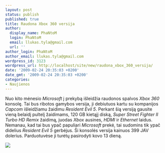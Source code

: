 ```yaml
---
layout: post
status: publish
published: true
title: Raudona Xbox 360 versija
author:
  display_name: PhaNtoM
  login: PhaNtoM
  email: llukas.tyla@gmail.com
  url: ''
author_login: PhaNtoM
author_email: llukas.tyla@gmail.com
wordpress_id: 3123
wordpress_url: http://localhost/site/new/raudona_xbox_360_versija/
date: '2009-02-24 20:35:03 +0200'
date_gmt: '2009-02-24 20:35:03 +0200'
categories:
- Naujienos
---
```

<p>Nuo kito mėnesio <i>Microsoft</i> į prekybą išleidžia raudonos spalvos <i>Xbox 360</i> konsolę. Tai bus ribotos gamybos versija, ji debiutuos kartu su kompanijos <i>Capcom</i> išleidžiamu žaidimu <i>Resident Evil 5</i>.  Perkant šią versiją gausite vieną belaidį pultelį žaidimams, 120 GB kietąjį diską, <i>Super Street Fighter II Turbo HD Remix</i> žaidimą, juodas <i>Xbox</i> ausines, <i>HDMI</i> ir <i>Ethernet</i> laidus. Nemanau, kad tai bus ypač papuliari <i>Microsoft</i> prekė, tai sudomins tik ypač didelius <i>Resident Evil 5</i> gerbėjus. Ši konsolės versija kainuos 399 JAV dolerius. Parduotuvėse ji turėtų pasirodyti kovo 13 dieną. </p>
<p><img src="http://svarke.technews.lt/image.jpg" /></p>
